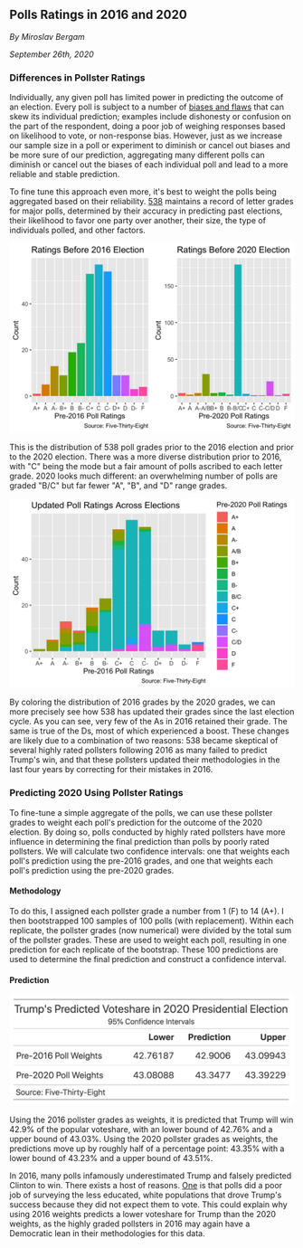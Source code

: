 ## Polls Ratings in 2016 and 2020

_By Miroslav Bergam_

_September 26th, 2020_

### Differences in Pollster Ratings 

Individually, any given poll has limited power in predicting the outcome of an election. Every poll is subject to a number of [biases and flaws](https://hollis.harvard.edu/primo-explore/fulldisplay?docid=TN_cdi_crossref_primary_10_1038_075450a0&context=PC&vid=HVD2&search_scope=everything&tab=everything&lang=en_US) that can skew its individual prediction; examples include dishonesty or confusion on the part of the respondent, doing a poor job of weighing responses based on likelihood to vote, or non-response bias. However, just as we increase our sample size in a poll or experiment to diminish or cancel out biases and be more sure of our prediction, aggregating many different polls can diminish or cancel out the biases of each individual poll and lead to a more reliable and stable prediction.

To fine tune this approach even more, it's best to weight the polls being aggregated based on their reliability. [538](https://projects.fivethirtyeight.com/pollster-ratings/) maintains a record of letter grades for major polls, determined by their accuracy in predicting past elections, their likelihood to favor one party over another, their size, the type of individuals polled, and other factors. 

![](../figures/poll_ratings_cowplot.jpg)

This is the distribution of 538 poll grades prior to the 2016 election and prior to the 2020 election. There was a more diverse distribution prior to 2016, with "C" being the mode but a fair amount of polls ascribed to each letter grade. 2020 looks much different: an overwhelming number of polls are graded "B/C" but far fewer "A", "B", and "D" range grades.

![](../figures/updated_poll_ratings.jpg)

By coloring the distribution of 2016 grades by the 2020 grades, we can more precisely see how 538 has updated their grades since the last election cycle. As you can see, very few of the As in 2016 retained their grade. The same is true of the Ds, most of which experienced a boost. These changes are likely due to a combination of two reasons: 538 became skeptical of several highly rated pollsters following 2016 as many failed to predict Trump's win, and that these pollsters updated their methodologies in the last four years by correcting for their mistakes in 2016.

### Predicting 2020 Using Pollster Ratings

To fine-tune a simple aggregate of the polls, we can use these pollster grades to weight each poll's prediction for the outcome of the 2020 election. By doing so, polls conducted by highly rated pollsters have more influence in determining the final prediction than polls by poorly rated pollsters. We will calculate two confidence intervals: one that weights each poll's prediction using the pre-2016 grades, and one that weights each poll's prediction using the pre-2020 grades. 

#### Methodology

To do this, I assigned each pollster grade a number from 1 (F) to 14 (A+). I then bootstrapped 100 samples of 100 polls (with replacement). Within each replicate, the pollster grades (now numerical) were divided by the total sum of the pollster grades. These are used to weight each poll, resulting in one prediction for each replicate of the bootstrap. These 100 predictions are used to determine the final prediction and construct a confidence interval. 

#### Prediction

![](../figures/intervals_table.jpg)

Using the 2016 pollster grades as weights, it is predicted that Trump will win 42.9% of the popular voteshare, with an lower bound of 42.76% and a upper bound of 43.03%. Using the 2020 pollster grades as weights, the predictions move up by roughly half of a percentage point: 43.35% with a lower bound of 43.23% and a upper bound of 43.51%. 

In 2016, many polls infamously underestimated Trump and falsely predicted Clinton to win. There exists a host of reasons. [One](https://www.mdpi.com/2571-8800/2/1/7) is that polls did a poor job of surveying the less educated, white populations that drove Trump's success because they did not expect them to vote. This could explain why using 2016 weights predicts a lower voteshare for Trump than the 2020 weights, as the highly graded pollsters in 2016 may again have a Democratic lean in their methodologies for this data. 

